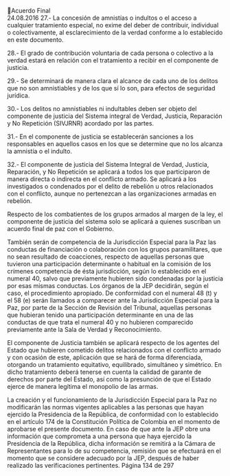 Acuerdo Final  
24.08.2016 
27.- La concesión de amnistías o indultos o el acceso a cualquier tratamiento especial, no exime del deber 
de contribuir, individual o colectivamente, al esclarecimiento de la verdad conforme a lo establecido en 
este documento. 
 
28.- El grado de contribución voluntaria de cada persona o colectivo a la verdad estará en relación con el 
tratamiento a recibir en el componente de justicia. 
 
29.- Se determinará de manera clara el alcance de cada uno de los delitos que no son amnistiables y de 
los que sí lo son, para efectos de seguridad jurídica. 
 
30.- Los delitos no amnistiables ni indultables deben ser objeto del componente de justicia del Sistema 
integral de Verdad, Justicia, Reparación y No Repetición (SIVJRNR) acordado por las partes. 
 
31.- En el componente de justicia se establecerán sanciones a los responsables en aquellos casos en los 
que se determine que no los alcanza la amnistía o el indulto. 
 
32.- El componente de justicia del Sistema Integral de Verdad, Justicia, Reparación, y No Repetición se 
aplicará a todos los que participaron de manera directa o indirecta en el conflicto armado. Se aplicará a 
los investigados o condenados por el delito de rebelión u otros relacionados con el conflicto, aunque no 
pertenezcan a las organizaciones armadas en rebelión.  
 
Respecto de los combatientes de los grupos armados al margen de la ley, el componente de justicia del 
sistema solo se aplicará a quienes suscriban un acuerdo final de paz con el Gobierno. 
 
También  serán  de  competencia  de  la  Jurisdicción  Especial  para  la  Paz  las  conductas  de  financiación  o 
colaboración  con  los  grupos  paramilitares,  que  no  sean  resultado  de  coacciones,  respecto  de  aquellas 
personas  que  tuvieron  una  participación  determinante  o  habitual  en  la  comisión  de  los  crímenes 
competencia de ésta jurisdicción, según lo establecido en el numeral 40, salvo que previamente hubieren 
sido condenadas por la justicia por esas mismas conductas. Los órganos de la JEP decidirán, según el caso, 
el procedimiento apropiado. De conformidad con el numeral 48 (t) y el 58 (e) serán llamados a comparecer 
ante la Jurisdicción Especial para la Paz, por parte de la Sección de Revisión del Tribunal, aquellas personas 
que hubieran tenido una participación determinante en una de las conductas de que trata el numeral 40 
y no hubieren comparecido previamente ante la Sala de Verdad y Reconocimiento. 
 
El componente de Justicia también se aplicará respecto de los agentes del Estado que hubieren cometido 
delitos  relacionados  con  el  conflicto  armado  y  con  ocasión  de  este,  aplicación  que  se  hará  de  forma 
diferenciada,  otorgando  un  tratamiento  equitativo,  equilibrado,  simultáneo  y  simétrico.  En  dicho 
tratamiento deberá tenerse en cuenta la calidad de garante de derechos por parte del Estado, así como 
la presunción de que el Estado ejerce de manera legítima el monopolio de las armas. 
 
La creación y el funcionamiento de la Jurisdicción Especial para la Paz no modificarán las normas vigentes 
aplicables  a  las  personas  que  hayan  ejercido  la  Presidencia  de  la  República,  de  conformidad  con  lo 
establecido  en  el  artículo  174  de  la  Constitución  Política  de  Colombia  en  el  momento  de  aprobarse  el 
presente documento. En caso de que ante la JEP obre una información que comprometa a una persona 
que  haya  ejercido  la  Presidencia  de  la  República,  dicha  información  se  remitirá  a  la  Cámara  de 
Representantes para lo de su competencia, remisión que se efectuará en el momento que se considere 
adecuado por la JEP, después de haber realizado las verificaciones pertinentes. 
Página 134 de 297 
 


